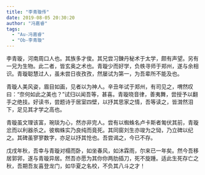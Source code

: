 ```yaml
---
title: "李青璇传"
date: 2019-08-05 20:30:20
author: "冯嘉睿"
tags: 
  - "Au-冯嘉睿"
  - "Ob-李青璇"
---
```


<p>李青璇，河南周口人也。其族多才俊。其兄尝习錬丹秘术于太学，颇有声望。另有一兄为生物。此二者，皆玄奥之术也。青璇少而好学，负帙寻师于郑州，遂与余相识。青璇聪慧过人，虽未尝日夜孜孜，然屡试为第一，为吾辈所不能及也。</p>
<p>青璇人美风姿，眉目如画，见者以为神人。辛丑年试于郑州，有司见之，喟然叹曰：&ldquo;奈何如此之美也？&rdquo;试归以闻吾等，甚喜。青璇晓音律，善夷舞，尝授予以翻手之绝技。好读书，尝题诗于居室四壁，以抒其思家之情，吾等读之，皆潸然泪下，足见其才学之高也。</p>
<p>青璇虽文理该富，琬琰为心，然亦非完人。尝有以蜘蛛名卢卡斯者匍伏其前，青璇忿而以利器杀之。彼蜘蛛实乃良纯而竟死。其同窗刘生亦竣为之恸，乃立碑以纪之。其碑虽寥寥数字，亦足以抒其怆也。吾尝谒之，今已不存。</p>
<p>戊戌年秋，吾幸与青璇对榻而卧，如坐春风，如沐霖雨，尔来已一年矣。然今吾移居郭郛，遂与青璇异居。然吾亦愿为其你你两肋插刀，死不旋踵。适此生死存亡之秋，吾期吾友喜登龙门，如华夏之名校，不负其八斗之才！</p>